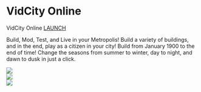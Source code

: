 VidCity Online
==============

VidCity Online [LAUNCH](http://nkstudiosco.github.io/city/)<br>

Build, Mod, Test, and Live in your Metropolis! Build a variety of buildings, and in the end, play as a citizen in your city! Build from January 1900 to the end of time! Change the seasons from summer to winter, day to night, and dawn to dusk in just a click.

<a target='_blank' href='http://lo-th.github.io/3d.city/index.html'><img src="http://lo-th.github.io/3d.city/img/preview01.jpg"/></a><br>
<a target='_blank' href='http://lo-th.github.io/3d.city/index.html'><img src="http://lo-th.github.io/3d.city/img/preview02.jpg"/></a><br>
<a target='_blank' href='http://lo-th.github.io/3d.city/index.html'><img src="http://lo-th.github.io/3d.city/img/preview03.jpg"/></a><br>
